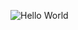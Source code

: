 
![Hello World](https://user-images.githubusercontent.com/77753281/214952266-91fc0cf5-e0d0-4971-89dc-3f5fbf4a1086.png)



<!--
**uxmauro/uxmauro** is a ✨ _special_ ✨ repository because its `README.md` (this file) appears on your GitHub profile.

-->
